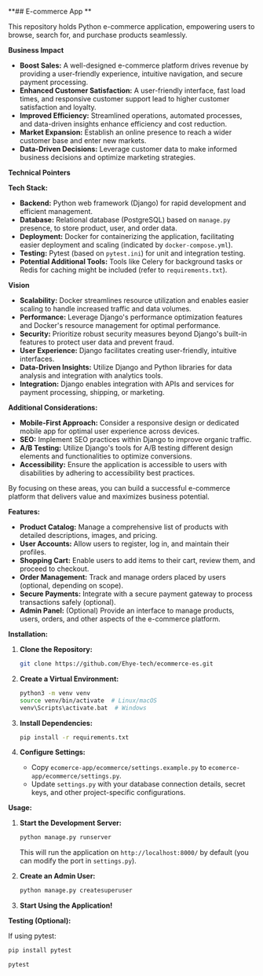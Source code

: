 **## E-commerce App **

This repository holds Python e-commerce application, empowering users to browse, search for, and purchase products seamlessly.

**Business Impact**

* **Boost Sales:** A well-designed e-commerce platform drives revenue by providing a user-friendly experience, intuitive navigation, and secure payment processing.
* **Enhanced Customer Satisfaction:** A user-friendly interface, fast load times, and responsive customer support lead to higher customer satisfaction and loyalty.
* **Improved Efficiency:** Streamlined operations, automated processes, and data-driven insights enhance efficiency and cost reduction.
* **Market Expansion:** Establish an online presence to reach a wider customer base and enter new markets.
* **Data-Driven Decisions:** Leverage customer data to make informed business decisions and optimize marketing strategies.

**Technical Pointers**

**Tech Stack:**

* **Backend:** Python web framework (Django) for rapid development and efficient management.
* **Database:** Relational database (PostgreSQL) based on `manage.py` presence, to store product, user, and order data.
* **Deployment:** Docker for containerizing the application, facilitating easier deployment and scaling (indicated by `docker-compose.yml`).
* **Testing:** Pytest (based on `pytest.ini`) for unit and integration testing.
* **Potential Additional Tools:** Tools like Celery for background tasks or Redis for caching might be included (refer to `requirements.txt`).

**Vision**

* **Scalability:** Docker streamlines resource utilization and enables easier scaling to handle increased traffic and data volumes.
* **Performance:** Leverage Django's performance optimization features and Docker's resource management for optimal performance.
* **Security:** Prioritize robust security measures beyond Django's built-in features to protect user data and prevent fraud.
* **User Experience:** Django facilitates creating user-friendly, intuitive interfaces.
* **Data-Driven Insights:** Utilize Django and Python libraries for data analysis and integration with analytics tools.
* **Integration:** Django enables integration with APIs and services for payment processing, shipping, or marketing.

**Additional Considerations:**

* **Mobile-First Approach:** Consider a responsive design or dedicated mobile app for optimal user experience across devices.
* **SEO:** Implement SEO practices within Django to improve organic traffic.
* **A/B Testing:** Utilize Django's tools for A/B testing different design elements and functionalities to optimize conversions.
* **Accessibility:** Ensure the application is accessible to users with disabilities by adhering to accessibility best practices.

By focusing on these areas, you can build a successful e-commerce platform that delivers value and maximizes business potential.

**Features:**

* **Product Catalog:** Manage a comprehensive list of products with detailed descriptions, images, and pricing.
* **User Accounts:** Allow users to register, log in, and maintain their profiles.
* **Shopping Cart:** Enable users to add items to their cart, review them, and proceed to checkout.
* **Order Management:** Track and manage orders placed by users (optional, depending on scope).
* **Secure Payments:** Integrate with a secure payment gateway to process transactions safely (optional).
* **Admin Panel:** (Optional) Provide an interface to manage products, users, orders, and other aspects of the e-commerce platform.

**Installation:**

1. **Clone the Repository:**

   ```bash
   git clone https://github.com/Ehye-tech/ecommerce-es.git
   ```

2. **Create a Virtual Environment:**

   ```bash
   python3 -m venv venv
   source venv/bin/activate  # Linux/macOS
   venv\Scripts\activate.bat  # Windows
   ```

3. **Install Dependencies:**

   ```bash
   pip install -r requirements.txt
   ```

4. **Configure Settings:**

   - Copy `ecomerce-app/ecommerce/settings.example.py` to `ecomerce-app/ecommerce/settings.py`.
   - Update `settings.py` with your database connection details, secret keys, and other project-specific configurations.

**Usage:**

1. **Start the Development Server:**

   ```bash
   python manage.py runserver
   ```

   This will run the application on `http://localhost:8000/` by default (you can modify the port in `settings.py`).

2. **Create an Admin User:**

   ```bash
   python manage.py createsuperuser
   ```

3. **Start Using the Application!**

**Testing (Optional):**

If using pytest:

```bash
pip install pytest

pytest
```

